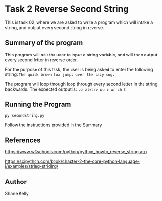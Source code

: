 # Task 2 Reverse Second String

This is task 02, where we are asked to write a program which will intake a string, and output every second string in reverse. 

## Summary of the program

This program will ask the user to input a string variable, and will then output every second letter in reverse order.

For the purpose of this task, the user is being asked to enter the following string:
```The quick brown fox jumps over the lazy dog.``` 

The program will loop through loop through every second letter in the string backwards.
The expected output is: ```.o zletrv pu o wr ch h```



## Running the Program 

```python
py secondstring.py 
```
Follow the instructions provided in the Summary 

## References
https://www.w3schools.com/python/python_howto_reverse_string.asp

https://scipython.com/book/chapter-2-the-core-python-language-i/examples/string-striding/

## Author
Shane Kelly
 

 

